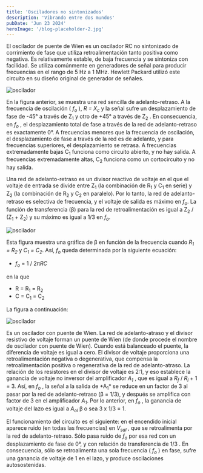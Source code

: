 ```yaml
---
title: 'Osciladores no sintonizados'
description: 'Vibrando entre dos mundos'
pubDate: 'Jun 23 2024'
heroImage: '/blog-placeholder-2.jpg'
---
```


El oscilador de puente de Wien es un oscilador RC no sintonizado de corrimiento de fase que utiliza retroalimentación tanto positiva como negativa. Es relativamente estable, de baja frecuencia y se sintoniza con facilidad. Se utiliza comúnmente en generadores de señal para producir frecuencias en el rango de 5 Hz a 1 MHz. Hewlett Packard utilizó este circuito en su diseño original de generador de señales.

![oscilador](/osciladores-2.png)

En la figura anterior, se muestra una red sencilla de adelanto-retraso. A la frecuencia de oscilación ( *f<sub>o</sub>* ), *R = X<sub>c</sub>* y la señal sufre un desplazamiento de fase de -45° a través de Z<sub>1</sub> y otro de +45° a través de Z<sub>2</sub> . En consecuencia, en *f<sub>o</sub>* , el desplazamiento total de fase a través de la red de adelanto-retraso es exactamente 0°. A frecuencias menores que la frecuencia de oscilación, el desplazamiento de fase a través de la red es de adelanto, y para frecuencias superiores, el desplazamiento se retrasa. A frecuencias extremadamente bajas C<sub>1</sub> funciona como circuito abierto, y no hay salida. A frecuencias extremadamente altas, C<sub>2</sub> funciona como un cortocircuito y no hay salida.

Una red de adelanto-retraso es un divisor reactivo de voltaje en el que el voltaje de entrada se divide entre Z<sub>1</sub> (la combinación de R<sub>1</sub> y C<sub>1</sub> en serie) y Z<sub>2</sub> (la combinación de R<sub>2</sub> y C<sub>2</sub> en paralelo). Por lo tanto, la red de adelanto-retraso es selectiva de frecuencia, y el voltaje de salida es máximo en *f<sub>o</sub>*. La función de transferencia (β) para la red de retroalimentación es igual a Z<sub>2</sub> / (Z<sub>1</sub> + Z<sub>2</sub>) y su máximo es igual a 1/3 en *f<sub>o</sub>*. 

![oscilador](/osciladores-3.png)

Esta figura muestra una gráfica de β en función de la frecuencia cuando *R<sub>1</sub> = R<sub>2</sub>* y *C<sub>1</sub> = C<sub>2</sub>*. Así, *f<sub>o</sub>* queda determinada por la siguiente ecuación:

- *f<sub>o</sub>* = 1 / 2π*RC*

en la que 
- R = R<sub>1</sub> = R<sub>2</sub>
- C = C<sub>1</sub> = C<sub>2</sub>

La figura a continuación:

![oscilador](/osciladores-4.png)

Es un oscilador con puente de Wien. La red de adelanto-atraso y el divisor resistivo de voltaje forman un puente de Wien (de donde procede el nombre de oscilador con puente de Wien). Cuando está balanceado el puente, la diferencia de voltaje es igual a cero. El divisor de voltaje proporciona una retroalimentación negativa o degenerativa, que compensa la retroalimentación positiva o regenerativa de la red de adelanto-atraso. La relación de los resistores en el divisor de voltaje es 2:1, y eso establece la ganancia de voltaje no inversor del amplificador *A<sub>1</sub>* , que es igual a *R<sub>f</sub>* / *R<sub>i</sub>* + 1 = 3. Así, en *f<sub>o</sub>* , la señal a la salida de +A<sub>1</sub>* se reduce en un factor de 3 al pasar por la red de adelanto-retraso (β = 1/3), y después se amplifica con factor de 3 en el amplificador *A<sub>1</sub>*. Por lo anterior, en *f<sub>o</sub>* , la ganancia de voltaje del lazo es igual a *A<sub>ol</sub>* β o sea 3 x 1/3 = 1.

El funcionamiento del circuito es el siguiente: en el encendido inicial aparece ruido (en todas las frecuencias) en *V<sub>sal</sub>* , que se retroalimenta por la red de adelanto-retraso. Sólo pasa ruido de *f<sub>o</sub>* por esa red con un desplazamiento de fase de 0°, y con relación de transferencia de 1/3 . En consecuencia, sólo se retroalimenta una sola frecuencia ( *f<sub>o</sub>* ) en fase, sufre una ganancia de voltaje de 1 en el lazo, y produce oscilaciones autosostenidas.

